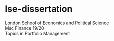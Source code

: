 # lse-dissertation

London School of Economics and Political Science 
<br>Msc Finance 19/20
<br>Topics in Portfolio Management
